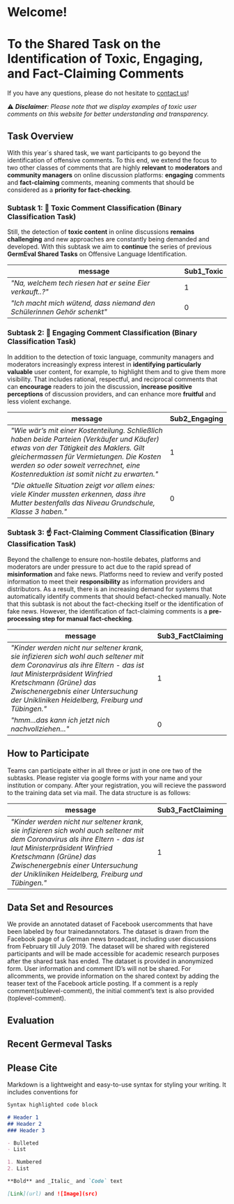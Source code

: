 # Welcome!
# To the Shared Task on the Identification of Toxic, Engaging, and Fact-Claiming Comments

If you have any questions, please do not hesitate to [contact us](mailto:germeval2021toxic@gmail.com)!

:warning: ***Disclaimer**: Please note that we display examples of toxic user comments on this website for better understanding and transparency.*

## Task Overview

With this year´s shared task, we want participants to go beyond the identification of offensive comments.
To this end, we extend the focus to two other classes of comments that are highly **relevant** to **moderators** and **community managers** on online discussion platforms: **engaging** comments and **fact-claiming** comments, meaning comments that should be considered as a **priority for fact-checking**.


### Subtask 1: :imp: Toxic Comment Classification (Binary Classification Task)


Still, the detection of **toxic content** in online discussions **remains challenging** and new approaches are constantly being demanded and developed. With this subtask we aim to **continue** the series of previous **GermEval Shared Tasks** on Offensive Language Identification.

| message      | Sub1_Toxic |
| ----------- | ----------- |
| *"Na,  welchem tech riesen hat er seine Eier verkauft..?"*      | 1       |
| *"Ich macht mich wütend, dass niemand den Schülerinnen Gehör schenkt"*   | 0        |


### Subtask 2: :hugs: Engaging Comment Classification (Binary Classification Task)

In addition to the detection of toxic language, community managers and moderators increasingly express interest in **identifying particularly valuable** user content, for example, to highlight them and to give them more visibility. That includes rational, respectful, and reciprocal comments that can **encourage** readers to join the discussion, **increase positive perceptions** of discussion providers, and can enhance more **fruitful** and less violent exchange.

| message      | Sub2_Engaging |
| ----------- | ----------- |
| *"Wie wär’s mit einer Kostenteilung. Schließlich haben beide Parteien (Verkäufer und Käufer) etwas von der Tätigkeit des Maklers. Gilt gleichermassen für Vermietungen. Die  Kosten werden so oder soweit verrechnet, eine Kostenreduktion ist somit nicht zu erwarten."*      | 1       |
| *"Die aktuelle Situation zeigt vor allem eines: viele Kinder mussten erkennen, dass ihre Mutter bestenfalls das Niveau Grundschule, Klasse 3 haben."*   | 0        |


### Subtask 3: :point_up: Fact-Claiming Comment Classification (Binary Classification Task)

Beyond the challenge to ensure non-hostile debates, platforms and moderators are under pressure to act due to the rapid spread of **misinformation** and fake news. 
Platforms need to review and verify posted information to meet their **responsibility** as information providers and distributors. 
As a result, there is an increasing demand for systems that automatically identify comments that should befact-checked manually.
Note that this subtask is not about the fact-checking itself or the identification of fake news.
However, the identification of fact-claiming comments is a **pre-processing step for manual fact-checking**.

| message      | Sub3_FactClaiming |
| ----------- | ----------- |
| *"Kinder werden nicht nur seltener krank, sie infizieren sich wohl auch seltener mit dem Coronavirus als ihre Eltern - das ist laut Ministerpräsident Winfried Kretschmann (Grüne) das Zwischenergebnis einer Untersuchung der Unikliniken Heidelberg, Freiburg und Tübingen."*      | 1       |
| *"hmm...das kann ich jetzt nich nachvollziehen..."*   | 0        |


## How to Participate

Teams can participate either in all three or just in one ore two of the subtasks. Please register via google forms with your name and your institution or company. After your registration, you will recieve the password to the training data set via mail. The data structure is as follows:

| message | Sub3_FactClaiming |
| ----------- | ----------- |
| *"Kinder werden nicht nur seltener krank, sie infizieren sich wohl auch seltener mit dem Coronavirus als ihre Eltern - das ist laut Ministerpräsident Winfried Kretschmann (Grüne) das Zwischenergebnis einer Untersuchung der Unikliniken Heidelberg, Freiburg und Tübingen."*      | 1       |

## Data Set and Resources

We provide an annotated dataset of Facebook usercomments that have been labeled by four trainedannotators. The dataset is drawn from the Facebook page of a German news broadcast, including user discussions from February till July 2019. The dataset will be shared with registered participants and will be made accessible for academic research purposes  after  the  shared  task has ended. The  dataset is provided in anonymized form. User information and comment ID’s will not be shared.
For allcomments, we provide information on the shared context by adding the teaser text of the Facebook article posting. If a comment is a reply comment(sublevel-comment), the initial comment’s text is also provided (toplevel-comment).

## Evaluation


## Recent Germeval Tasks

## Please Cite


Markdown is a lightweight and easy-to-use syntax for styling your writing. It includes conventions for

```markdown
Syntax highlighted code block

# Header 1
## Header 2
### Header 3

- Bulleted
- List

1. Numbered
2. List

**Bold** and _Italic_ and `Code` text

[Link](url) and ![Image](src)
```
